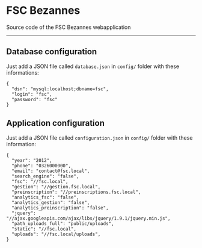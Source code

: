 # FSC Bezannes

Source code of the FSC Bezannes webapplication


***


## Database configuration

Just add a JSON file called `database.json` in `config/`  folder with these informations:


    {
      "dsn": "mysql:localhost;dbname=fsc",
      "login": "fsc",
      "password": "fsc"
    }

## Application configuration

Just add a JSON file called `configuration.json` in `config/` folder with these information:

    {
      "year": "2012",
      "phone": "0326000000",
      "email": "contact@fsc.local",
      "search_engine": "false",
      "fsc": "//fsc.local",
      "gestion": "//gestion.fsc.local",
      "preinscription": "//preinscriptions.fsc.local",
      "analytics_fsc": "false",
      "analytics_gestion": "false",
      "analytics_preinscription": "false",
      "jquery": "//ajax.googleapis.com/ajax/libs/jquery/1.9.1/jquery.min.js",
      "path_uploads_full": "public/uploads",
      "static": "//fsc.local",
      "uploads": "//fsc.local/uploads",
    }
